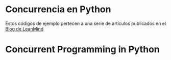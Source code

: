 # Concurrencia en Python

Estos códigos de ejemplo pertecen a una serie de artículos publicados en el [Blog de LeanMind](https://leanmind.es/es/blog/)

# Concurrent Programming in Python
